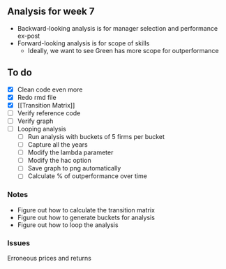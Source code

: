 ## Analysis for week 7
* Backward-looking analysis is for manager selection and performance ex-post
* Forward-looking analysis is for scope of skills
	* Ideally, we want to see Green has more scope for outperformance

## To do
- [x] Clean code even more
- [x] Redo rmd file
- [x] [[Transition Matrix]]
- [ ] Verify reference code
- [ ] Verify graph
- [ ] Looping analysis
	- [ ] Run analysis with buckets of 5 firms per bucket
	- [ ] Capture all the years
	- [ ] Modify the lambda parameter
	- [ ] Modify the hac option
	- [ ] Save graph to png automatically
	- [ ] Calculate % of outperformance over time

### Notes
* Figure out how to calculate the transition matrix
* Figure out how to generate buckets for analysis
* Figure out how to loop the analysis

### Issues
Erroneous prices and returns